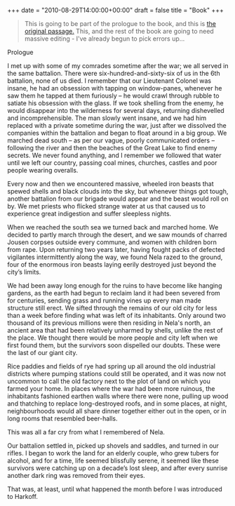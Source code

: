 +++
date = "2010-08-29T14:00:00+00:00"
draft = false
title = "Book"
+++
<blockquote>&#13;
<p>This is going to be part of the prologue to the book, and this is <a title="prologue" href="http://burninghotelsdown.tumblr.com/post/468019194/five-oh">t</a><a title="Prologue" target="_blank" href="http://burninghotelsdown.tumblr.com/post/468019194/five-oh">he original passage.</a> This, and the rest of the book are going to need massive editing - I've already begun to pick errors up...</p>&#13;
</blockquote>&#13;
<p>Prologue</p>&#13;
<p>I met up with some of my comrades sometime after the war; we all served in the same battalion. There were six-hundred-and-sixty-six of us in the 6th battalion, none of us died. I remember that our Lieutenant Colonel was insane, he had an obsession with tapping on window-panes, whenever he saw them he tapped at them furiously – he would crawl through rubble to satiate his obsession with the glass. If we took shelling from the enemy, he would disappear into the wilderness for several days, returning dishevelled and incomprehensible. The man slowly went insane, and we had him replaced with a private sometime during the war, just after we dissolved the companies within the battalion and began to float around in a big group. We marched dead south – as per our vague, poorly communicated orders – following the river and then the beaches of the Great Lake to find enemy secrets. We never found anything, and I remember we followed that water until we left our country, passing coal mines, churches, castles and poor people wearing overalls.</p>&#13;
<p>Every now and then we encountered massive, wheeled iron beasts that spewed shells and black clouds into the sky, but whenever things got tough, another battalion from our brigade would appear and the beast would roll on by. We met priests who flicked strange water at us that caused us to experience great indigestion and suffer sleepless nights. </p>&#13;
<p>When we reached the south sea we turned back and marched home. We decided to partly march through the desert, and we saw mounds of charred Jousen corpses outside every commune, and women with children born from rape. Upon returning two years later, having fought packs of defected vigilantes intermittently along the way, we found Nela razed to the ground, four of the enormous iron beasts laying eerily destroyed just beyond the city’s limits.</p>&#13;
<p>We had been away long enough for the ruins to have become like hanging gardens, as the earth had begun to reclaim land it had been severed from for centuries, sending grass and running vines up every man made structure still erect. We sifted through the remains of our old city for less than a week before finding what was left of its inhabitants. Only around two thousand of its previous millions were then residing in Nela's north, an ancient area that had been relatively unharmed by shells, unlike the rest of the place. We thought there would be more people and city left when we first found them, but the survivors soon dispelled our doubts. These were the last of our giant city.</p>&#13;
<p>Rice paddies and fields of rye had spring up all around the old industrial districts where pumping stations could still be operated, and it was now not uncommon to call the old factory next to the plot of land on which you farmed your home. In places where the war had been more ruinous, the inhabitants fashioned earthen walls where there were none, pulling up wood and thatching to replace long-destroyed roofs, and in some places, at night, neighbourhoods would all share dinner together either out in the open, or in long rooms that resembled beer-halls.</p>&#13;
<p>This was all a far cry from what I remembered of Nela.</p>&#13;
<p>Our battalion settled in, picked up shovels and saddles, and turned in our rifles. I began to work the land for an elderly couple, who grew tubers for alcohol, and for a time, life seemed blissfully serene, it seemed like these survivors were catching up on a decade’s lost sleep, and after every sunrise another dark ring was removed from their eyes.</p>&#13;
<p>That was, at least, until what happened the month before I was introduced to Harkoff.</p> 
